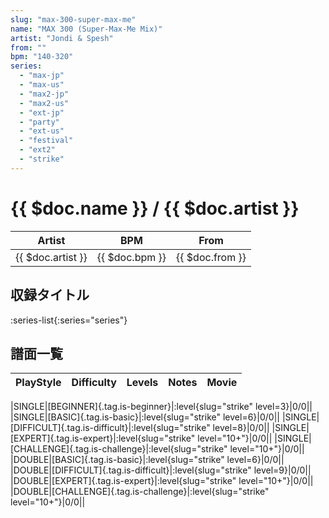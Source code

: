 ```yaml
---
slug: "max-300-super-max-me"
name: "MAX 300 (Super-Max-Me Mix)"
artist: "Jondi & Spesh"
from: ""
bpm: "140-320"
series:
  - "max-jp"
  - "max-us"
  - "max2-jp"
  - "max2-us"
  - "ext-jp"
  - "party"
  - "ext-us"
  - "festival"
  - "ext2"
  - "strike"
---
```


# {{ $doc.name }} / {{ $doc.artist }}

|Artist|BPM|From|
|------|---|----|
|{{ $doc.artist }}|{{ $doc.bpm }}|{{ $doc.from }}|

## 収録タイトル

:series-list{:series="series"}

## 譜面一覧

|PlayStyle|Difficulty|Levels|Notes|Movie|
|---------|----------|------|-----|-----|
<!-- strike -->
|SINGLE|[BEGINNER]{.tag.is-beginner}|:level{slug="strike" level=3}|0/0||
|SINGLE|[BASIC]{.tag.is-basic}|:level{slug="strike" level=6}|0/0||
|SINGLE|[DIFFICULT]{.tag.is-difficult}|:level{slug="strike" level=8}|0/0||
|SINGLE|[EXPERT]{.tag.is-expert}|:level{slug="strike" level="10+"}|0/0||
|SINGLE|[CHALLENGE]{.tag.is-challenge}|:level{slug="strike" level="10+"}|0/0||
|DOUBLE|[BASIC]{.tag.is-basic}|:level{slug="strike" level=6}|0/0||
|DOUBLE|[DIFFICULT]{.tag.is-difficult}|:level{slug="strike" level=9}|0/0||
|DOUBLE|[EXPERT]{.tag.is-expert}|:level{slug="strike" level="10+"}|0/0||
|DOUBLE|[CHALLENGE]{.tag.is-challenge}|:level{slug="strike" level="10+"}|0/0||
